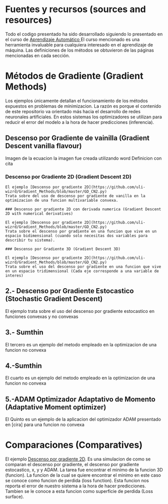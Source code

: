 # Fuentes y recursos (sources and resources)

Todo el codigo presentado ha sido desarrollado siguiendo lo presentado en el curso de <a href="http://personal.cimat.mx:8181/~mrivera/cursos/temas_aprendizaje.html" target="_blank"> Aprendizaje Automático <a>
El curso mencionado es una herramienta invaluable para cualquiera interesado en el aprendizaje de máquina.
Las definiciones de los métodos se obtuvieron de las páginas mencionadas en cada sección.


# **Métodos de Gradiente (Gradient Methods)**

Los ejemplos únicamente detallan el funcionamiento de los métodos expuestos en problemas de mínimizacion.
La razón es porque el contenido de este repositorio va orientado más hacia el desarrollo de redes neuronales artificiales.
En estos sistemas los optimizadores se utilizan para reducir el error del modelo a la hora de hacer predicciones (inferencia).

## Descenso por Gradiente de vainilla (Gradient Descent vanilla flavour)
  Imagen de la ecuacion la imagen fue creada utilizando word
  Definicion con cita

### Descenso por Gradiente 2D (Gradient Descent 2D)
    El ejemplo [Descenso por gradiente 2D](https://github.com/uli-wizrd/Gradient_Methods/blob/master/GD_CN2.py) 
    Trata sobre del uso de descenso por gradiente de vanilla en la optimizacion de una funcion multivariable convexa.

    ### Descenso por gradiente 2D con derivada numerica (Gradient Descent 2D with numerical derivatives)

    El ejemplo [Descenso por gradiente 2D](https://github.com/uli-wizrd/Gradient_Methods/blob/master/GD_CN2.py) 
    Trata sobre el descenso por gradiente en una funcion que vive en un espacio bidimensional (cuando solo necesitas dos variables para describir tu sistema).

    ### Descenso por Gradiente 3D (Gradient Descent 3D)
    
    El ejemplo [Descenso por gradiente 2D](https://github.com/uli-wizrd/Gradient_Methods/blob/master/GD_CN2.py)
    Trata sobre el uso del descenso por gradiente en una funcion que vive en un espacio tridimensional (Cada eje corresponde a una variable de interes)

  ## 2.- Descenso por Gradiente Estocastico (Stochastic Gradient Descent)

  
  El ejemplo trata sobre el uso del descenso por gradiente estocastico en funciones convexas y no convexas

  ## 3.- Sumthin

  El tercero es un ejemplo del metodo empleado en la optimizacion de una funcion no convexa

  ## 4.-Sumthin

  El cuarto es un ejemplo del metodo empleado en la optimizacion de una funcion no convexa

  ## 5.-ADAM Optimizador Adaptativo de Momento (Adaptative Moment optimizer) 

  El Quinto es un ejemplo de la aplicacion del optimizador ADAM presentado en [cira] para una funcion no convexa

# Comparaciones (Comparatives)

El ejemplo [Descenso por gradiente 2D](https://github.com/uli-wizrd/Gradient_Methods/blob/master/GD_CN2.py).
Es una simulacion de como se comparan el descenso por gradiente, el descenso por gradiente estocastico, x, y y ADAM.
La tarea fue encontrar el minimo de la funcion 3D (funcion).
La funcion de la cual se quiere encontrar el minimo en este caso se conoce como funcion de perdida (loss function).
Esta funcion nos reporta el error de nuestro sistema a la hora de hacer predicciones.
Tambien se le conoce a esta funcion como superficie de perdida (Loss surface).


